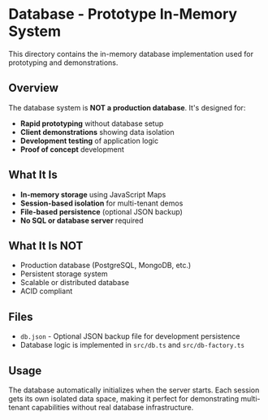 # Database - Prototype In-Memory System

This directory contains the in-memory database implementation used for prototyping and demonstrations.

## Overview

The database system is **NOT a production database**. It's designed for:

- **Rapid prototyping** without database setup
- **Client demonstrations** showing data isolation
- **Development testing** of application logic
- **Proof of concept** development

## What It Is

- **In-memory storage** using JavaScript Maps
- **Session-based isolation** for multi-tenant demos
- **File-based persistence** (optional JSON backup)
- **No SQL or database server** required

## What It Is NOT

- Production database (PostgreSQL, MongoDB, etc.)
- Persistent storage system
- Scalable or distributed database
- ACID compliant

## Files

- `db.json` - Optional JSON backup file for development persistence
- Database logic is implemented in `src/db.ts` and `src/db-factory.ts`

## Usage

The database automatically initializes when the server starts. Each session gets its own isolated data space, making it perfect for demonstrating multi-tenant capabilities without real database infrastructure.
